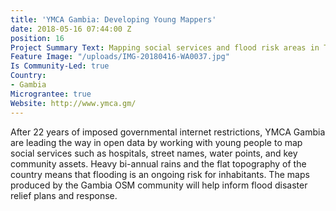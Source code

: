 ```yaml
---
title: 'YMCA Gambia: Developing Young Mappers'
date: 2018-05-16 07:44:00 Z
position: 16
Project Summary Text: Mapping social services and flood risk areas in The Gambia
Feature Image: "/uploads/IMG-20180416-WA0037.jpg"
Is Community-Led: true
Country:
- Gambia
Micrograntee: true
Website: http://www.ymca.gm/
---
```


After 22 years of imposed governmental internet restrictions, YMCA Gambia are leading the way in open data by working with young people to map social services such as hospitals, street names, water points, and key community assets. Heavy bi-annual rains and the flat topography of the country means that flooding is an ongoing risk for inhabitants. The maps produced by the Gambia OSM community will help inform flood disaster relief plans and response.